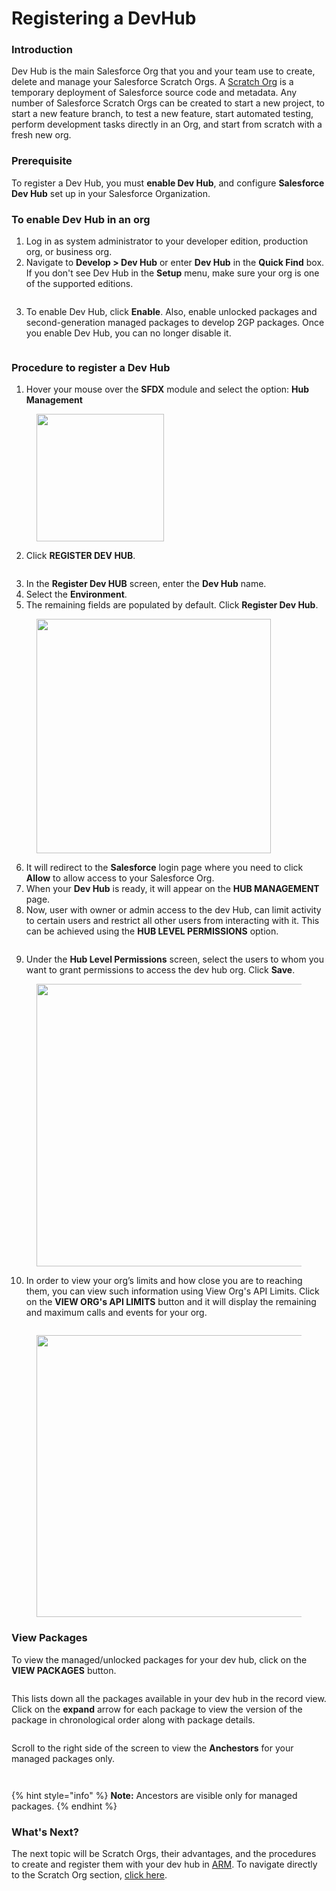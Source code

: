 # Registering a DevHub

### Introduction <a href="#introduction" id="introduction"></a>

Dev Hub is the main Salesforce Org that you and your team use to create, delete and manage your Salesforce Scratch Orgs. A [Scratch Org](create-a-scratch-org.md) is a temporary deployment of Salesforce source code and metadata. Any number of Salesforce Scratch Orgs can be created to start a new project, to start a new feature branch, to test a new feature, start automated testing, perform development tasks directly in an Org, and start from scratch with a fresh new org.

### Prerequisite <a href="#prerequisite" id="prerequisite"></a>

To register a Dev Hub, you must **enable Dev Hub**, and configure **Salesforce Dev Hub** set up in your Salesforce Organization.

### To enable Dev Hub in an org <a href="#to-enable-dev-hub-in-an-org" id="to-enable-dev-hub-in-an-org"></a>

1. Log in as system administrator to your developer edition, production org, or business org.
2. Navigate to **Develop > Dev Hub** or enter **Dev Hub** in the **Quick Find** box. If you don't see Dev Hub in the **Setup** menu, make sure your org is one of the supported editions.

<figure><img src="../../.gitbook/assets/image (1404).png" alt=""><figcaption></figcaption></figure>

3. To enable Dev Hub, click **Enable**. Also, enable unlocked packages and second-generation managed packages to develop 2GP packages. Once you enable Dev Hub, you can no longer disable it.

<figure><img src="../../.gitbook/assets/image (1405).png" alt=""><figcaption></figcaption></figure>

### Procedure to register a Dev Hub <a href="#procedure-to-register-a-dev-hub" id="procedure-to-register-a-dev-hub"></a>

1. Hover your mouse over the **SFDX** module and select the option: **Hub Management**

<figure><img src="../../.gitbook/assets/image (1406).png" alt="" width="204"><figcaption></figcaption></figure>

2. Click **REGISTER DEV HUB**.

<figure><img src="../../.gitbook/assets/image (1407).png" alt=""><figcaption></figcaption></figure>

3. In the **Register Dev HUB** screen, enter the **Dev Hub** name.
4. Select the **Environment**.
5. The remaining fields are populated by default. Click **Register Dev Hub**.

<figure><img src="../../.gitbook/assets/image (1408).png" alt="" width="375"><figcaption></figcaption></figure>

6. It will redirect to the **Salesforce** login page where you need to click **Allow** to allow access to your Salesforce Org.&#x20;
7. When your **Dev Hub** is ready, it will appear on the **HUB MANAGEMENT** page.
8. Now, user with owner or admin access to the dev Hub, can limit activity to certain users and restrict all other users from interacting with it. This can be achieved using the **HUB LEVEL PERMISSIONS** option.

<figure><img src="../../.gitbook/assets/image (1409).png" alt=""><figcaption></figcaption></figure>

9. Under the **Hub Level Permissions** screen, select the users to whom you want to grant permissions to access the dev hub org. Click **Save**.

<figure><img src="../../.gitbook/assets/image (1410).png" alt="" width="452"><figcaption></figcaption></figure>

10. In order to view your org’s limits and how close you are to reaching them, you can view such information using View Org's API Limits. Click on the **VIEW ORG's API LIMITS** button and it will display the remaining and maximum calls and events for your org.

<figure><img src="../../.gitbook/assets/image (1411).png" alt=""><figcaption></figcaption></figure>

<figure><img src="../../.gitbook/assets/image (1412).png" alt="" width="451"><figcaption></figcaption></figure>

### View Packages <a href="#view-packages" id="view-packages"></a>

To view the managed/unlocked packages for your dev hub, click on the **VIEW PACKAGES** button.

<figure><img src="../../.gitbook/assets/image (1413).png" alt=""><figcaption></figcaption></figure>

This lists down all the packages available in your dev hub in the record view. Click on the **expand** arrow for each package to view the version of the package in chronological order along with package details.

<figure><img src="../../.gitbook/assets/image (1414).png" alt=""><figcaption></figcaption></figure>

Scroll to the right side of the screen to view the **Anchestors** for your managed packages only.

<figure><img src="../../.gitbook/assets/image (1415).png" alt=""><figcaption></figcaption></figure>

<figure><img src="../../.gitbook/assets/image (1416).png" alt=""><figcaption></figcaption></figure>

{% hint style="info" %}
**Note:** Ancestors are visible only for managed packages.
{% endhint %}

### What's Next? <a href="#whats-next" id="whats-next"></a>

The next topic will be Scratch Orgs, their advantages, and the procedures to create and register them with your dev hub in [ARM](https://www.autorabit.com/). To navigate directly to the Scratch Org section, [click here](create-a-scratch-org.md).
